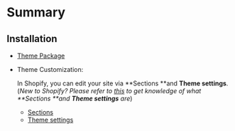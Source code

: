 # Summary

## Installation

* [Theme Package](README.md)
* Theme Customization:

    In Shopify, you can edit your site via **Sections **and **Theme settings**.
(_New to Shopify? Please refer to [this](https://help.shopify.com/en/manual/using-themes/change-the-layout/theme-settings/sections-and-settings) to get knowledge of what **Sections **and **Theme settings** are_)

    * [Sections](sections.md)
    * [Theme settings](theme-settings.md)

## 






